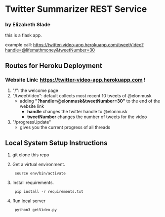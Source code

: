 # Twitter Summarizer REST Service 
### by Elizabeth Slade

this is a flask app.

example call: https://twitter-video-app.herokuapp.com/tweetVideo?handle=@lifemathmoney&tweetNumber=30

## Routes for Heroku Deployment
### Website Link: https://twitter-video-app.herokuapp.com !


1. "/": the welcome page
2. "/tweetVideo": default collects most recent 10 tweets of @elonmusk
    - adding **"?handle=@elonmusk&tweetNumber=30"** to the end of the website link 
        - **handle** changes the twitter handle to @elonmusk
        - **tweetNumber** changes the number of tweets for the video
3. "/progressUpdate"
    - gives you the current progress of all threads



## Local System Setup Instructions
1. git clone this repo
2. Get a virtual environment.
        
        source env/bin/activate
        
3. Install requirements. 
        
        pip install -r requirements.txt 
        
4. Run local server
       
        python3 getVideo.py 

